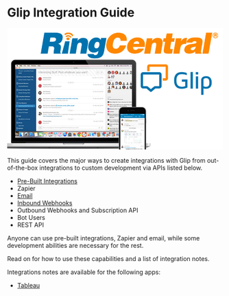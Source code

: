 # Glip Integration Guide

![](ringcentral-glip.jpg)

This guide covers the major ways to create integrations with Glip from out-of-the-box integrations to custom development via APIs listed below.

* [Pre-Built Integrations](pre-built-integrations.md)
* Zapier
* [Email](email-integrations.md)
* [Inbound Webhooks](webhook-integrations.md)
* Outbound Webhooks and Subscription API
* Bot Users
* REST API

Anyone can use pre-built integrations, Zapier and email, while some development abilities are necessary for the rest.

Read on for how to use these capabilities and a list of integration notes.

Integrations notes are available for the following apps:

* [Tableau](tableau.md)